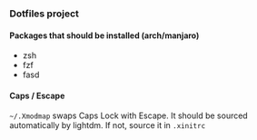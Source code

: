 ### Dotfiles project

#### Packages that should be installed (arch/manjaro)
* zsh
* fzf
* fasd

#### Caps / Escape
`~/.Xmodmap` swaps Caps Lock with Escape. It should be sourced automatically by lightdm. If not, source it in `.xinitrc`
